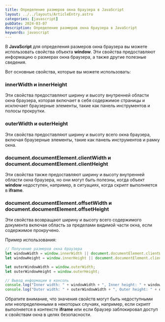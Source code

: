 ```yaml
---
title: Определение размеров окна браузера в JavaScript
layout: ../../layouts/ArticleEntry.astro
categories: [javascript]
pubDate: 2024-03-07
description: Определение размеров окна браузера в JavaScript
keywords: javascript
---
```


В **JavaScript** для определения размеров окна браузера вы можете использовать свойства объекта **window**. Эти свойства предоставляют информацию о размерах окна браузера, а также другие полезные сведения. 

Вот основные свойства, которые вы можете использовать:

### innerWidth и innerHeight

Эти свойства предоставляют ширину и высоту внутренней области окна браузера, которая включает в себя содержимое страницы и исключает браузерные элементы, такие как панель инструментов и полосы прокрутки.

### outerWidth и outerHeight

Эти свойства предоставляют ширину и высоту всего окна браузера, включая браузерные элементы, такие как панель инструментов и рамку окна.

### document.documentElement.clientWidth и document.documentElement.clientHeight

Эти свойства также предоставляют ширину и высоту внутренней области окна браузера, но они могут быть полезны, когда объект **window** недоступен, например, в ситуациях, когда скрипт выполняется в **iframe**.

### document.documentElement.offsetWidth и document.documentElement.offsetHeight

Эти свойства возвращают ширину и высоту всего содержимого документа включая область за пределами видимой части окна, если содержимое прокручено.

Пример использования:

```javascript
// Получение размеров окна браузера
let windowWidth = window.innerWidth || document.documentElement.clientWidth;
let windowHeight = window.innerHeight || document.documentElement.clientHeight;

let outerWindowWidth = window.outerWidth;
let outerWindowHeight = window.outerHeight;

// Вывод информации в консоль
console.log("Inner width: " + windowWidth + ", Inner height: " + windowHeight);
console.log("Outer width: " + outerWindowWidth + ", Outer height: " + outerWindowHeight);
```

Обратите внимание, что значения свойств могут быть недоступными или неопределенными в некоторых случаях, например, если скрипт выполняется в контексте **iframe** или если браузер заблокировал доступ к свойствам окна в целях безопасности.